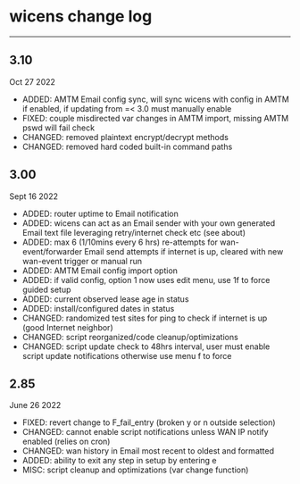 # wicens change log
-----------------
## 3.10
Oct 27 2022
* ADDED: AMTM Email config sync, will sync wicens with config in AMTM if enabled, if updating from =< 3.0 must manually enable
* FIXED: couple misdirected var changes in AMTM import, missing AMTM pswd will fail check
* CHANGED: removed plaintext encrypt/decrypt methods
* CHANGED: removed hard coded built-in command paths
## 3.00
Sept 16 2022
* ADDED: router uptime to Email notification
* ADDED: wicens can act as an Email sender with your own generated Email text file leveraging retry/internet check etc (see about)
* ADDED: max 6 (1/10mins every 6 hrs) re-attempts for wan-event/forwarder Email send attempts if internet is up, cleared with new wan-event trigger or manual run
* ADDED: AMTM Email config import option
* ADDED: if valid config, option 1 now uses edit menu, use 1f to force guided setup
* ADDED: current observed lease age in status
* ADDED: install/configured dates in status
* CHANGED: randomized test sites for ping to check if internet is up (good Internet neighbor)
* CHANGED: script reorganized/code cleanup/optimizations
* CHANGED: script update check to 48hrs interval, user must enable script update notifications otherwise use menu f to force
## 2.85
June 26 2022
* FIXED: revert change to F_fail_entry (broken y or n outside selection)
* CHANGED: cannot enable script notifications unless WAN IP notify enabled (relies on cron)
* CHANGED: wan history in Email most recent to oldest and formatted
* ADDED: ability to exit any step in setup by entering e 
* MISC: script cleanup and optimizations (var change function)
